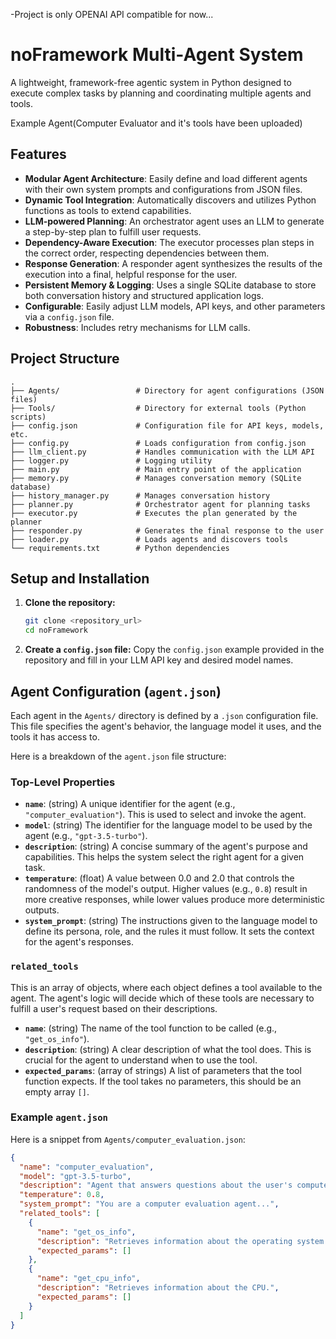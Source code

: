 -Project is only OPENAI API compatible for now...
# noFramework Multi-Agent System

A lightweight, framework-free agentic system in Python designed to execute complex tasks by planning and coordinating multiple agents and tools.

Example Agent(Computer Evaluator and it's tools have been uploaded)

## Features

- **Modular Agent Architecture**: Easily define and load different agents with their own system prompts and configurations from JSON files.
- **Dynamic Tool Integration**: Automatically discovers and utilizes Python functions as tools to extend capabilities.
- **LLM-powered Planning**: An orchestrator agent uses an LLM to generate a step-by-step plan to fulfill user requests.
- **Dependency-Aware Execution**: The executor processes plan steps in the correct order, respecting dependencies between them.
- **Response Generation**: A responder agent synthesizes the results of the execution into a final, helpful response for the user.
- **Persistent Memory & Logging**: Uses a single SQLite database to store both conversation history and structured application logs.
- **Configurable**: Easily adjust LLM models, API keys, and other parameters via a `config.json` file.
- **Robustness**: Includes retry mechanisms for LLM calls.

## Project Structure

```
.
├── Agents/                 # Directory for agent configurations (JSON files)
├── Tools/                  # Directory for external tools (Python scripts)
├── config.json             # Configuration file for API keys, models, etc.
├── config.py               # Loads configuration from config.json
├── llm_client.py           # Handles communication with the LLM API
├── logger.py               # Logging utility
├── main.py                 # Main entry point of the application
├── memory.py               # Manages conversation memory (SQLite database)
├── history_manager.py      # Manages conversation history
├── planner.py              # Orchestrator agent for planning tasks
├── executor.py             # Executes the plan generated by the planner
├── responder.py            # Generates the final response to the user
├── loader.py               # Loads agents and discovers tools
└── requirements.txt        # Python dependencies
```

## Setup and Installation

1.  **Clone the repository:**
    ```bash
    git clone <repository_url>
    cd noFramework
    ```

2.  **Create a `config.json` file:**
    Copy the `config.json` example provided in the repository and fill in your LLM API key and desired model names.

## Agent Configuration (`agent.json`)

Each agent in the `Agents/` directory is defined by a `.json` configuration file. This file specifies the agent's behavior, the language model it uses, and the tools it has access to.

Here is a breakdown of the `agent.json` file structure:

### Top-Level Properties

*   **`name`**: (string) A unique identifier for the agent (e.g., `"computer_evaluation"`). This is used to select and invoke the agent.
*   **`model`**: (string) The identifier for the language model to be used by the agent (e.g., `"gpt-3.5-turbo"`).
*   **`description`**: (string) A concise summary of the agent's purpose and capabilities. This helps the system select the right agent for a given task.
*   **`temperature`**: (float) A value between 0.0 and 2.0 that controls the randomness of the model's output. Higher values (e.g., `0.8`) result in more creative responses, while lower values produce more deterministic outputs.
*   **`system_prompt`**: (string) The instructions given to the language model to define its persona, role, and the rules it must follow. It sets the context for the agent's responses.

### `related_tools`

This is an array of objects, where each object defines a tool available to the agent. The agent's logic will decide which of these tools are necessary to fulfill a user's request based on their descriptions.

*   **`name`**: (string) The name of the tool function to be called (e.g., `"get_os_info"`).
*   **`description`**: (string) A clear description of what the tool does. This is crucial for the agent to understand when to use the tool.
*   **`expected_params`**: (array of strings) A list of parameters that the tool function expects. If the tool takes no parameters, this should be an empty array `[]`.

### Example `agent.json`

Here is a snippet from `Agents/computer_evaluation.json`:

```json
{
  "name": "computer_evaluation",
  "model": "gpt-3.5-turbo",
  "description": "Agent that answers questions about the user's computer...",
  "temperature": 0.8,
  "system_prompt": "You are a computer evaluation agent...",
  "related_tools": [
    {
      "name": "get_os_info",
      "description": "Retrieves information about the operating system.",
      "expected_params": []
    },
    {
      "name": "get_cpu_info",
      "description": "Retrieves information about the CPU.",
      "expected_params": []
    }
  ]
}
```




